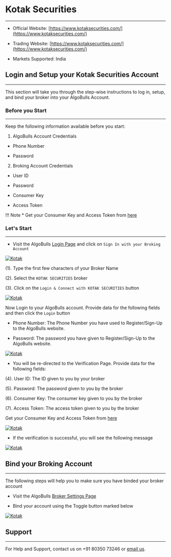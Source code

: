# Kotak Securities
---

* Official Website: [https://www.kotaksecurities.com/](https://www.kotaksecurities.com/)

* Trading Website: [https://www.kotaksecurities.com/](https://www.kotaksecurities.com/)

* Markets Supported: India

## Login and Setup your Kotak Securities Account 
---
This section will take you through the step-wise instructions to log in, setup, and bind your broker into your AlgoBulls Account.

### Before you Start
---
Keep the following information available before you start:

1) AlgoBulls Account Credentials

* Phone Number

* Password

2) Broking Account Credentials

* User ID

* Password

* Consumer Key

* Access Token

!!! Note
    * Get your Consumer Key and Access Token from [here](docs/access_token_process.pdf) 

### Let's Start
---
* Visit the AlgoBulls [Login Page](https://app.algobulls.com/user/login) and click on `Sign In with your Broking Account`

[ ![Kotak](imgs/siwyba.png "Click to Enlarge or Ctrl+Click to open in a new Tab") ](imgs/siwyba.png)

(1). Type the first few characters of your Broker Name

(2). Select the `KOTAK SECURITIES` broker

(3). Click on the `Login & Connect with KOTAK SECURITIES` button

[ ![Kotak](imgs/kotak/kotak_1.png "Click to Enlarge or Ctrl+Click to open in a new Tab") ](imgs/kotak/kotak_1.png)

Now Login to your AlgoBulls account. Provide data for the following fields and then click the `Login` button

* Phone Number: The Phone Number you have used to Register/Sign-Up to the AlgoBulls website.

* Password: The password you have given to Register/Sign-Up to the AlgoBulls website.

[ ![Kotak](imgs/sign-in-2.png "Click to Enlarge or Ctrl+Click to open in a new Tab") ](imgs/sign-in-2.png)

* You will be re-directed to the Verification Page. Provide data for the following fields:

(4). User ID: The ID given to you by your broker

(5). Password: The password given to you by the broker

(6). Consumer Key: The consumer key given to you by the broker

(7). Access Token: The access token given to you by the broker

Get your Consumer Key and Access Token from [here](docs/access_token_process.pdf)

[ ![Kotak](imgs/kotak/kotak_2.png "Click to Enlarge or Ctrl+Click to open in a new Tab") ](imgs/kotak/kotak_2.png)

* If the verification is successful, you will see the following message

[ ![Kotak](imgs/success_login.png "Click to Enlarge or Ctrl+Click to open in a new Tab") ](imgs/success_login.png)

## Bind your Broking Account
---
The following steps will help you to make sure you have binded your broker account

* Visit the AlgoBulls [Broker Settings Page](https://app.algobulls.com/account/broking)

* Bind your account using the Toggle button marked below

[ ![Kotak](imgs/kotak/kotak_4.png "Click to Enlarge or Ctrl+Click to open in a new Tab") ](imgs/kotak/kotak_4.png)

## Support
---
For Help and Support, contact us on +91 80350 73246 or [email us](mailto:support@algobulls.com).
